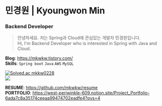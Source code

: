 # 민경원 | Kyoungwon Min
### Backend Developer
>안녕하세요. 저는 Spring과 Cloud에 관심있는 개발자 민경원입니다. <br>
>Hi, I'm Backend Developer who is interested in Spring with Java and Cloud.

<!--**LinkedIn**: https://www.linkedin.com/in/kyoungwon-min-2838a5211/ <br>-->
**Blog**: https://mkwkw.tistory.com/ <br>
**Skills**: `Spring boot` `Java` `AWS` `MySQL` <br>

[![Solved.ac
mkkw0228](http://mazassumnida.wtf/api/v2/generate_badge?boj=mkkw0228)](https://solved.ac/mkkw0228)
<br><img src="https://github-readme-stats.vercel.app/api/top-langs/?username=mkwkw&layout=compact"><br>

**RESUME**: https://github.com/mkwkw/resume    
**PORTFOLIO**: https://west-periwinkle-609.notion.site/Project_Portfolio-6ada7c8a35174ceeaa99474702eadfe4?pvs=4
<!--
**mkwkw/mkwkw** is a ✨ _special_ ✨ repository because its `README.md` (this file) appears on your GitHub profile.

Here are some ideas to get you started:

- 🔭 I’m currently working on ...
- 🌱 I’m currently learning ...
- 👯 I’m looking to collaborate on ...
- 🤔 I’m looking for help with ...
- 💬 Ask me about ...
- 📫 How to reach me: ...
- 😄 Pronouns: ...
- ⚡ Fun fact: ...
-->


